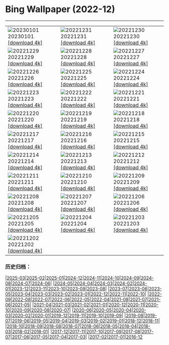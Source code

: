 # Bing Wallpaper (2022-12)
**************

<table><tr><td><img class="wallpaper" src="https://www.bing.com/th?id=OHR.NorwayNYD_ZH-CN7856439066_1920x1080.jpg" alt="20230101"> 20230101 <a href="https://www.bing.com/th?id=OHR.NorwayNYD_ZH-CN7856439066_UHD.jpg">[download 4k]</a></td><td><img class="wallpaper" src="https://www.bing.com/th?id=OHR.TheNationaDay_ZH-CN7631842209_1920x1080.jpg" alt="20221231"> 20221231 <a href="https://www.bing.com/th?id=OHR.TheNationaDay_ZH-CN7631842209_UHD.jpg">[download 4k]</a></td><td><img class="wallpaper" src="https://www.bing.com/th?id=OHR.ChalkRock_ZH-CN2893565655_1920x1080.jpg" alt="20221230"> 20221230 <a href="https://www.bing.com/th?id=OHR.ChalkRock_ZH-CN2893565655_UHD.jpg">[download 4k]</a></td></tr><tr><td><img class="wallpaper" src="https://www.bing.com/th?id=OHR.StorrRocks_ZH-CN4956679462_1920x1080.jpg" alt="20221229"> 20221229 <a href="https://www.bing.com/th?id=OHR.StorrRocks_ZH-CN4956679462_UHD.jpg">[download 4k]</a></td><td><img class="wallpaper" src="https://www.bing.com/th?id=OHR.ChiesaBianca_ZH-CN4208333975_1920x1080.jpg" alt="20221228"> 20221228 <a href="https://www.bing.com/th?id=OHR.ChiesaBianca_ZH-CN4208333975_UHD.jpg">[download 4k]</a></td><td><img class="wallpaper" src="https://www.bing.com/th?id=OHR.BlueLagoon_ZH-CN3874240119_1920x1080.jpg" alt="20221227"> 20221227 <a href="https://www.bing.com/th?id=OHR.BlueLagoon_ZH-CN3874240119_UHD.jpg">[download 4k]</a></td></tr><tr><td><img class="wallpaper" src="https://www.bing.com/th?id=OHR.BeverleyWestwood_ZH-CN3729041588_1920x1080.jpg" alt="20221226"> 20221226 <a href="https://www.bing.com/th?id=OHR.BeverleyWestwood_ZH-CN3729041588_UHD.jpg">[download 4k]</a></td><td><img class="wallpaper" src="https://www.bing.com/th?id=OHR.WhistlerVillage_ZH-CN3451305723_1920x1080.jpg" alt="20221225"> 20221225 <a href="https://www.bing.com/th?id=OHR.WhistlerVillage_ZH-CN3451305723_UHD.jpg">[download 4k]</a></td><td><img class="wallpaper" src="https://www.bing.com/th?id=OHR.RoeTrentinoSnow_ZH-CN3122890500_1920x1080.jpg" alt="20221224"> 20221224 <a href="https://www.bing.com/th?id=OHR.RoeTrentinoSnow_ZH-CN3122890500_UHD.jpg">[download 4k]</a></td></tr><tr><td><img class="wallpaper" src="https://www.bing.com/th?id=OHR.GentooGrievances_ZH-CN2875292726_1920x1080.jpg" alt="20221223"> 20221223 <a href="https://www.bing.com/th?id=OHR.GentooGrievances_ZH-CN2875292726_UHD.jpg">[download 4k]</a></td><td><img class="wallpaper" src="https://www.bing.com/th?id=OHR.AnnecyXmas_ZH-CN2540694929_1920x1080.jpg" alt="20221222"> 20221222 <a href="https://www.bing.com/th?id=OHR.AnnecyXmas_ZH-CN2540694929_UHD.jpg">[download 4k]</a></td><td><img class="wallpaper" src="https://www.bing.com/th?id=OHR.SolarHalo_ZH-CN2320274967_1920x1080.jpg" alt="20221221"> 20221221 <a href="https://www.bing.com/th?id=OHR.SolarHalo_ZH-CN2320274967_UHD.jpg">[download 4k]</a></td></tr><tr><td><img class="wallpaper" src="https://www.bing.com/th?id=OHR.PalaceBelvedere_ZH-CN1818163173_1920x1080.jpg" alt="20221220"> 20221220 <a href="https://www.bing.com/th?id=OHR.PalaceBelvedere_ZH-CN1818163173_UHD.jpg">[download 4k]</a></td><td><img class="wallpaper" src="https://www.bing.com/th?id=OHR.WinterberryBush_ZH-CN1414026440_1920x1080.jpg" alt="20221219"> 20221219 <a href="https://www.bing.com/th?id=OHR.WinterberryBush_ZH-CN1414026440_UHD.jpg">[download 4k]</a></td><td><img class="wallpaper" src="https://www.bing.com/th?id=OHR.SouthBeach_ZH-CN0989287734_1920x1080.jpg" alt="20221218"> 20221218 <a href="https://www.bing.com/th?id=OHR.SouthBeach_ZH-CN0989287734_UHD.jpg">[download 4k]</a></td></tr><tr><td><img class="wallpaper" src="https://www.bing.com/th?id=OHR.GlacierGoats_ZH-CN0764810245_1920x1080.jpg" alt="20221217"> 20221217 <a href="https://www.bing.com/th?id=OHR.GlacierGoats_ZH-CN0764810245_UHD.jpg">[download 4k]</a></td><td><img class="wallpaper" src="https://www.bing.com/th?id=OHR.DudhsagarFallsGoa_ZH-CN0466471017_1920x1080.jpg" alt="20221216"> 20221216 <a href="https://www.bing.com/th?id=OHR.DudhsagarFallsGoa_ZH-CN0466471017_UHD.jpg">[download 4k]</a></td><td><img class="wallpaper" src="https://www.bing.com/th?id=OHR.Borovets_ZH-CN5914681811_1920x1080.jpg" alt="20221215"> 20221215 <a href="https://www.bing.com/th?id=OHR.Borovets_ZH-CN5914681811_UHD.jpg">[download 4k]</a></td></tr><tr><td><img class="wallpaper" src="https://www.bing.com/th?id=OHR.GranParadiso100th_ZH-CN5744961532_1920x1080.jpg" alt="20221214"> 20221214 <a href="https://www.bing.com/th?id=OHR.GranParadiso100th_ZH-CN5744961532_UHD.jpg">[download 4k]</a></td><td><img class="wallpaper" src="https://www.bing.com/th?id=OHR.InstagramHallstatt_ZH-CN5309282641_1920x1080.jpg" alt="20221213"> 20221213 <a href="https://www.bing.com/th?id=OHR.InstagramHallstatt_ZH-CN5309282641_UHD.jpg">[download 4k]</a></td><td><img class="wallpaper" src="https://www.bing.com/th?id=OHR.PoinsettiaDay_ZH-CN5115071992_1920x1080.jpg" alt="20221212"> 20221212 <a href="https://www.bing.com/th?id=OHR.PoinsettiaDay_ZH-CN5115071992_UHD.jpg">[download 4k]</a></td></tr><tr><td><img class="wallpaper" src="https://www.bing.com/th?id=OHR.BuchsteinRossstein_ZH-CN4924477552_1920x1080.jpg" alt="20221211"> 20221211 <a href="https://www.bing.com/th?id=OHR.BuchsteinRossstein_ZH-CN4924477552_UHD.jpg">[download 4k]</a></td><td><img class="wallpaper" src="https://www.bing.com/th?id=OHR.SaltDesert_ZH-CN4728398785_1920x1080.jpg" alt="20221210"> 20221210 <a href="https://www.bing.com/th?id=OHR.SaltDesert_ZH-CN4728398785_UHD.jpg">[download 4k]</a></td><td><img class="wallpaper" src="https://www.bing.com/th?id=OHR.NorwayMuskox_ZH-CN6137934745_1920x1080.jpg" alt="20221209"> 20221209 <a href="https://www.bing.com/th?id=OHR.NorwayMuskox_ZH-CN6137934745_UHD.jpg">[download 4k]</a></td></tr><tr><td><img class="wallpaper" src="https://www.bing.com/th?id=OHR.WistmansWood_ZH-CN4453301808_1920x1080.jpg" alt="20221208"> 20221208 <a href="https://www.bing.com/th?id=OHR.WistmansWood_ZH-CN4453301808_UHD.jpg">[download 4k]</a></td><td><img class="wallpaper" src="https://www.bing.com/th?id=OHR.TangleCreekFalls_ZH-CN4281148652_1920x1080.jpg" alt="20221207"> 20221207 <a href="https://www.bing.com/th?id=OHR.TangleCreekFalls_ZH-CN4281148652_UHD.jpg">[download 4k]</a></td><td><img class="wallpaper" src="https://www.bing.com/th?id=OHR.GreatEgret_ZH-CN4088261519_1920x1080.jpg" alt="20221206"> 20221206 <a href="https://www.bing.com/th?id=OHR.GreatEgret_ZH-CN4088261519_UHD.jpg">[download 4k]</a></td></tr><tr><td><img class="wallpaper" src="https://www.bing.com/th?id=OHR.BambooTreesIndia_ZH-CN3943852151_1920x1080.jpg" alt="20221205"> 20221205 <a href="https://www.bing.com/th?id=OHR.BambooTreesIndia_ZH-CN3943852151_UHD.jpg">[download 4k]</a></td><td><img class="wallpaper" src="https://www.bing.com/th?id=OHR.KilimanjaroElephants_ZH-CN3779609103_1920x1080.jpg" alt="20221204"> 20221204 <a href="https://www.bing.com/th?id=OHR.KilimanjaroElephants_ZH-CN3779609103_UHD.jpg">[download 4k]</a></td><td><img class="wallpaper" src="https://www.bing.com/th?id=OHR.MiamiDT_ZH-CN3528760113_1920x1080.jpg" alt="20221203"> 20221203 <a href="https://www.bing.com/th?id=OHR.MiamiDT_ZH-CN3528760113_UHD.jpg">[download 4k]</a></td></tr><tr><td><img class="wallpaper" src="https://www.bing.com/th?id=OHR.BraidedRiverDelta_ZH-CN3352462511_1920x1080.jpg" alt="20221202"> 20221202 <a href="https://www.bing.com/th?id=OHR.BraidedRiverDelta_ZH-CN3352462511_UHD.jpg">[download 4k]</a></td><td></td><td></td></tr></table>

### 历史归档：

|[2025-03](/../2025-03/2025-03.md)|[2025-02](/../2025-02/2025-02.md)|[2025-01](/../2025-01/2025-01.md)|[2024-12](/../2024-12/2024-12.md)|[2024-11](/../2024-11/2024-11.md)|[2024-10](/../2024-10/2024-10.md)|[2024-09](/../2024-09/2024-09.md)|[2024-08](/../2024-08/2024-08.md)|[2024-07](/../2024-07/2024-07.md)|[2024-06](/../2024-06/2024-06.md)|
|[2024-05](/../2024-05/2024-05.md)|[2024-04](/../2024-04/2024-04.md)|[2024-03](/../2024-03/2024-03.md)|[2024-02](/../2024-02/2024-02.md)|[2024-01](/../2024-01/2024-01.md)|[2023-12](/../2023-12/2023-12.md)|[2023-11](/../2023-11/2023-11.md)|[2023-10](/../2023-10/2023-10.md)|[2023-09](/../2023-09/2023-09.md)|[2023-08](/../2023-08/2023-08.md)|
|[2023-07](/../2023-07/2023-07.md)|[2023-06](/../2023-06/2023-06.md)|[2023-05](/../2023-05/2023-05.md)|[2023-04](/../2023-04/2023-04.md)|[2023-03](/../2023-03/2023-03.md)|[2023-02](/../2023-02/2023-02.md)|[2023-01](/../2023-01/2023-01.md)|[2022-12](/2022-12.md)|[2022-11](/../2022-11/2022-11.md)|[2022-10](/../2022-10/2022-10.md)|
|[2022-09](/../2022-09/2022-09.md)|[2022-08](/../2022-08/2022-08.md)|[2022-07](/../2022-07/2022-07.md)|[2022-06](/../2022-06/2022-06.md)|[2022-05](/../2022-05/2022-05.md)|[2022-04](/../2022-04/2022-04.md)|[2021-08](/../2021-08/2021-08.md)|[2021-07](/../2021-07/2021-07.md)|[2021-06](/../2021-06/2021-06.md)|[2021-05](/../2021-05/2021-05.md)|
|[2021-04](/../2021-04/2021-04.md)|[2021-03](/../2021-03/2021-03.md)|[2021-02](/../2021-02/2021-02.md)|[2021-01](/../2021-01/2021-01.md)|[2020-12](/../2020-12/2020-12.md)|[2020-11](/../2020-11/2020-11.md)|[2020-10](/../2020-10/2020-10.md)|[2020-09](/../2020-09/2020-09.md)|[2020-08](/../2020-08/2020-08.md)|[2020-07](/../2020-07/2020-07.md)|
|[2020-06](/../2020-06/2020-06.md)|[2020-05](/../2020-05/2020-05.md)|[2020-04](/../2020-04/2020-04.md)|[2020-03](/../2020-03/2020-03.md)|[2020-02](/../2020-02/2020-02.md)|[2020-01](/../2020-01/2020-01.md)|[2019-12](/../2019-12/2019-12.md)|[2019-11](/../2019-11/2019-11.md)|[2019-10](/../2019-10/2019-10.md)|[2019-09](/../2019-09/2019-09.md)|
|[2019-08](/../2019-08/2019-08.md)|[2019-07](/../2019-07/2019-07.md)|[2019-06](/../2019-06/2019-06.md)|[2019-05](/../2019-05/2019-05.md)|[2019-04](/../2019-04/2019-04.md)|[2019-03](/../2019-03/2019-03.md)|[2019-02](/../2019-02/2019-02.md)|[2019-01](/../2019-01/2019-01.md)|[2018-12](/../2018-12/2018-12.md)|[2018-11](/../2018-11/2018-11.md)|
|[2018-10](/../2018-10/2018-10.md)|[2018-09](/../2018-09/2018-09.md)|[2018-08](/../2018-08/2018-08.md)|[2018-07](/../2018-07/2018-07.md)|[2018-06](/../2018-06/2018-06.md)|[2018-05](/../2018-05/2018-05.md)|[2018-04](/../2018-04/2018-04.md)|[2018-03](/../2018-03/2018-03.md)|[2018-02](/../2018-02/2018-02.md)|[2018-01](/../2018-01/2018-01.md)|
|[2017-12](/../2017-12/2017-12.md)|[2017-11](/../2017-11/2017-11.md)|[2017-10](/../2017-10/2017-10.md)|[2017-09](/../2017-09/2017-09.md)|[2017-08](/../2017-08/2017-08.md)|[2017-07](/../2017-07/2017-07.md)|[2017-06](/../2017-06/2017-06.md)|[2017-05](/../2017-05/2017-05.md)|[2017-04](/../2017-04/2017-04.md)|[2017-03](/../2017-03/2017-03.md)|
|[2017-02](/../2017-02/2017-02.md)|[2017-01](/../2017-01/2017-01.md)|[2016-12](/../2016-12/2016-12.md)